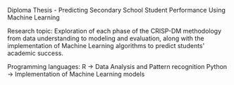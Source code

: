 Diploma Thesis - Predicting Secondary School Student Performance Using Machine Learning

Research topic:
Exploration of each phase of the CRISP-DM methodology from data understanding to modeling and evaluation, along with the implementation of Machine Learning algorithms to predict students' academic success.

Programming languages:
R -> Data Analysis and Pattern recognition
Python -> Implementation of Machine Learning models

